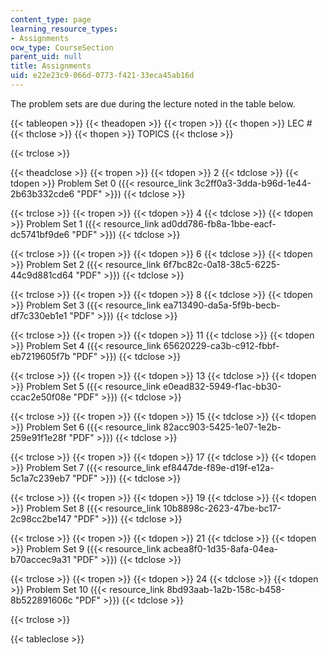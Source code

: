 ```yaml
---
content_type: page
learning_resource_types:
- Assignments
ocw_type: CourseSection
parent_uid: null
title: Assignments
uid: e22e23c9-066d-0773-f421-33eca45ab16d
---
```


The problem sets are due during the lecture noted in the table below.

{{< tableopen >}}
{{< theadopen >}}
{{< tropen >}}
{{< thopen >}}
LEC #
{{< thclose >}}
{{< thopen >}}
TOPICS
{{< thclose >}}

{{< trclose >}}

{{< theadclose >}}
{{< tropen >}}
{{< tdopen >}}
2
{{< tdclose >}}
{{< tdopen >}}
Problem Set 0 ({{< resource_link 3c2ff0a3-3dda-b96d-1e44-2b63b332cde6 "PDF" >}})
{{< tdclose >}}

{{< trclose >}}
{{< tropen >}}
{{< tdopen >}}
4
{{< tdclose >}}
{{< tdopen >}}
Problem Set 1 ({{< resource_link ad0dd786-fb8a-1bbe-eacf-dc5741bf9de6 "PDF" >}})
{{< tdclose >}}

{{< trclose >}}
{{< tropen >}}
{{< tdopen >}}
6
{{< tdclose >}}
{{< tdopen >}}
Problem Set 2 ({{< resource_link 6f7bc82c-0a18-38c5-6225-44c9d881cd64 "PDF" >}})
{{< tdclose >}}

{{< trclose >}}
{{< tropen >}}
{{< tdopen >}}
8
{{< tdclose >}}
{{< tdopen >}}
Problem Set 3 ({{< resource_link ea713490-da5a-5f9b-becb-df7c330eb1e1 "PDF" >}})
{{< tdclose >}}

{{< trclose >}}
{{< tropen >}}
{{< tdopen >}}
11
{{< tdclose >}}
{{< tdopen >}}
Problem Set 4 ({{< resource_link 65620229-ca3b-c912-fbbf-eb7219605f7b "PDF" >}})
{{< tdclose >}}

{{< trclose >}}
{{< tropen >}}
{{< tdopen >}}
13
{{< tdclose >}}
{{< tdopen >}}
Problem Set 5 ({{< resource_link e0ead832-5949-f1ac-bb30-ccac2e50f08e "PDF" >}})
{{< tdclose >}}

{{< trclose >}}
{{< tropen >}}
{{< tdopen >}}
15
{{< tdclose >}}
{{< tdopen >}}
Problem Set 6 ({{< resource_link 82acc903-5425-1e07-1e2b-259e91f1e28f "PDF" >}})
{{< tdclose >}}

{{< trclose >}}
{{< tropen >}}
{{< tdopen >}}
17
{{< tdclose >}}
{{< tdopen >}}
Problem Set 7 ({{< resource_link ef8447de-f89e-d19f-e12a-5c1a7c239eb7 "PDF" >}})
{{< tdclose >}}

{{< trclose >}}
{{< tropen >}}
{{< tdopen >}}
19
{{< tdclose >}}
{{< tdopen >}}
Problem Set 8 ({{< resource_link 10b8898c-2623-47be-bc17-2c98cc2be147 "PDF" >}})
{{< tdclose >}}

{{< trclose >}}
{{< tropen >}}
{{< tdopen >}}
21
{{< tdclose >}}
{{< tdopen >}}
Problem Set 9 ({{< resource_link acbea8f0-1d35-8afa-04ea-b70accec9a31 "PDF" >}})
{{< tdclose >}}

{{< trclose >}}
{{< tropen >}}
{{< tdopen >}}
24
{{< tdclose >}}
{{< tdopen >}}
Problem Set 10 ({{< resource_link 8bd93aab-1a2b-158c-b458-8b522891606c "PDF" >}})
{{< tdclose >}}

{{< trclose >}}

{{< tableclose >}}